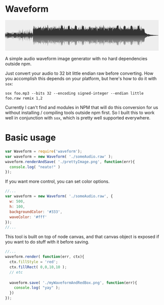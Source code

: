 # Waveform

![Node waveform image generator](/docs/example.png)

A simple audio waveform image generator with no hard dependencies outside npm.

Just convert your audio to 32 bit little endian raw before converting. How you accomplish this depends on your platform, but here's how to do it with `sox`:

```
sox foo.mp3 --bits 32 --encoding signed-integer --endian little foo.raw remix 1,2
```

Currently I can't find and modules in NPM that will do this conversion for us without installing / compiling tools outside npm first. So I built this to work well in conjunction with `sox`, which is pretty well supported everywhere.

# Basic usage

```javascript
var Waveform = require('waveform');
var waveform = new Waveform( './someAudio.raw' );
waveform.renderAndSave( './prettyImage.png', function(err){
  console.log( "neato!" )
});
```

If you want more control, you can set color options.

```javascript
//...
var waveform = new Waveform( './someAudio.raw', {
  w: 500,
  h: 100,
  backgroundColor: '#333',
  waveColor: '#fff'
});
//...
```

This tool is built on top of node canvas, and that canvas object is exposed if you want to do stuff with it before saving.

```javascript
//...
waveform.render( function(err, ctx){
  ctx.fillStyle = 'red';
  ctx.fillRect( 0,0,10,10 );
  // etc
  
  waveform.save( './myWaveformAndRedBox.png', function(err){
    console.log( "yay" );
  })
});
